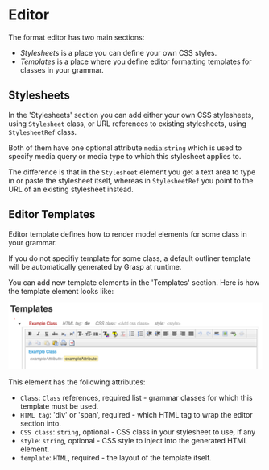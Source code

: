 # Editor

The format editor has two main sections:

* *Stylesheets* is a place you can define your own CSS styles.
* *Templates* is a place where you define editor formatting templates for classes in your grammar.

## Stylesheets

In the 'Stylesheets' section you can add either your own CSS stylesheets, using `Stylesheet` class, or URL references to existing stylesheets, using `StylesheetRef` class.

Both of them have one optional attribute `media`:`string` which is used to specify media query or media type to which this stylesheet applies to.

The difference is that in the `Stylesheet` element you get a text area to type in or paste the stylesheet itself, whereas in `StylesheetRef` you point to the URL of an existing stylesheet instead.

## Editor Templates

Editor template defines how to render model elements for some class in your grammar.

If you do not specifiy template for some class, a default outliner template will be automatically generated by Grasp at runtime.

You can add new template elements in the 'Templates' section. Here is how the template element looks like:

![Template Editor](img/StructuredEditorFormatTemplate.png)

This element has the following attributes:

* `Class`: `Class` references, required list - grammar classes for which this template must be used.
* `HTML tag`: 'div' or 'span', required - which HTML tag to wrap the editor section into.
* `CSS class`: `string`, optional - CSS class in your stylesheet to use, if any
* `style`: `string`, optional - CSS style to inject into the generated HTML element.
* `template`: `HTML`, required - the layout of the template itself.


